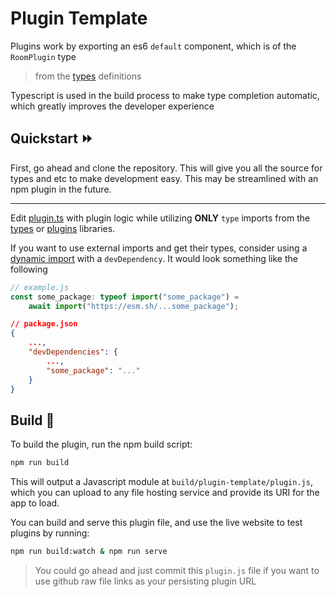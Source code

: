 # Plugin Template

Plugins work by exporting an es6 `default` component, which is of the `RoomPlugin` type
> from the [types](../types/index.ts) definitions

Typescript is used in the build process to make type completion automatic, which greatly improves the developer experience

## Quickstart ⏩

First, go ahead and clone the repository. This will give you all the source for types and etc to make development easy. This may be streamlined with an npm plugin in the future.

--- 

Edit [plugin.ts](./plugin.ts) with plugin logic while utilizing **ONLY** `type` imports from the [types](../types/) or [plugins](../plugins/) libraries.

If you want to use external imports and get their types, consider using a [dynamic import](https://developer.mozilla.org/en-US/docs/Web/JavaScript/Reference/Operators/import) with a `devDependency`. It would look something like the following

```js
// example.js
const some_package: typeof import("some_package") =
    await import("https://esm.sh/...some_package");
```

```json
// package.json
{
    ...,
    "devDependencies": {
        ...,
        "some_package": "..."
    }
}
```

## Build  🔨

To build the plugin, run the npm build script:

```bash
npm run build
```

This will output a Javascript module at `build/plugin-template/plugin.js`, which you can upload to any file hosting service and provide its URI for the app to load.

You can build and serve this plugin file, and use the live website to test plugins by running:

```bash
npm run build:watch & npm run serve
```

> You could go ahead and just commit this `plugin.js` file if you want to use github raw file links as your persisting plugin URL
